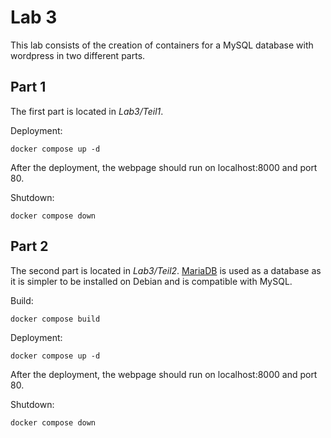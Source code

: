 # Lab 3
This lab consists of the creation of containers for a MySQL database with wordpress in two different parts.

## Part 1
The first part is located in *Lab3/Teil1*.

Deployment:

```console
docker compose up -d
```
After the deployment, the webpage should run on localhost:8000 and port 80.

Shutdown:
```console
docker compose down
```

## Part 2
The second part is located in *Lab3/Teil2*. [MariaDB](https://mariadb.org/) is used as a database as it is simpler to be installed on Debian and is compatible with MySQL.

Build:
```console
docker compose build
```

Deployment:

```console
docker compose up -d
```
After the deployment, the webpage should run on localhost:8000 and port 80.

Shutdown:
```console
docker compose down
```